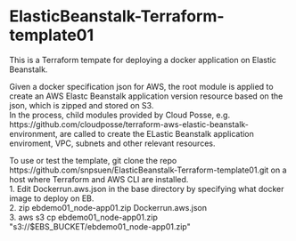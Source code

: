 # ElasticBeanstalk-Terraform-template01
This is a Terraform tempate for deploying a docker application on Elastic Beanstalk. <br>
<p>
Given a docker specification json for AWS, the root module is applied to create an AWS Elastc Beanstalk application version resource based on the json, which is zipped and stored on S3. <br>
In the process, child modules provided by Cloud Posse, e.g. https://github.com/cloudposse/terraform-aws-elastic-beanstalk-environment, are called to create the ELastic Beanstalk application enviroment, VPC, subnets and other relevant resources. <br>
<p>
To use or test the template, git clone the repo https://github.com/snpsuen/ElasticBeanstalk-Terraform-template01.git on a host where Terraform and AWS CLI are installed. <br>
1. Edit Dockerrun.aws.json in the base directory by specifying what docker image to deploy on EB. <br>
2. zip ebdemo01_node-app01.zip Dockerrun.aws.json <br>
3. aws s3 cp ebdemo01_node-app01.zip "s3://$EBS_BUCKET/ebdemo01_node-app01.zip" <br>
